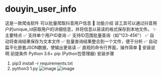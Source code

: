 # douyin_user_info
这是一款爬虫软件 可以批量爬取抖音用户信息
📝 功能介绍
该工具可以通过抖音用户的unique_id获取用户的详细信息，并将信息以易读的格式保存到本地文件。
✨ 主要特点
✅ 支持单个用户ID查询
✅ 支持ID范围批量查询（如"123-456"）
✅ 自动将查询结果保存为文本文件
✅ 批量查询结果整合到一个文件，便于分析
✅ 自动扁平化嵌套JSON数据，使输出更易读
✅ 直观的命令行界面，操作简单
🔧 安装说明
前提条件
Python 3.6+
pip (Python包管理器)
安装步骤
1. pip3 install -r requirements.txt
2. python3 1.py
![image](https://github.com/user-attachments/assets/82e7cea6-ae59-4bb2-b823-edbd29ccfecb)
![image](https://github.com/user-attachments/assets/f2c02435-88ab-4e5b-ad3f-eb6b688ec6bf)

